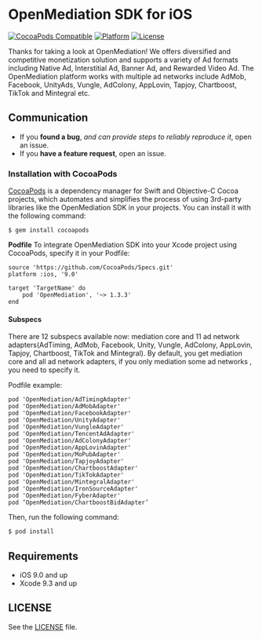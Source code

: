# OpenMediation SDK for iOS
[![CocoaPods Compatible](http://img.shields.io/badge/pod-v1.3.3-blue.svg)](https://github.com/AdTiming/OpenMediation-iOS)
[![Platform](https://img.shields.io/badge/platform-iOS%209%2B-brightgreen.svg?style=flat)](https://github.com/AdTiming/OpenMediation-iOS)
[![License](https://img.shields.io/github/license/AdTiming/OpenMediation-iOS)](https://github.com/AdTiming/OpenMediation-iOS/blob/master/LICENSE)

Thanks for taking a look at OpenMediation! We offers diversified and competitive monetization solution and supports a variety of Ad formats including Native Ad, Interstitial Ad, Banner Ad, and Rewarded Video Ad. The OpenMediation platform works with multiple ad networks include AdMob, Facebook, UnityAds, Vungle, AdColony, AppLovin, Tapjoy, Chartboost, TikTok and Mintegral etc.

## Communication

- If you **found a bug**, _and can provide steps to reliably reproduce it_, open an issue.
- If you **have a feature request**, open an issue.

### Installation with CocoaPods

[CocoaPods](https://cocoapods.org/) is a dependency manager for Swift and Objective-C Cocoa projects, which automates and simplifies the process of using 3rd-party libraries like the OpenMediation SDK in your projects. You can install it with the following command:

```
$ gem install cocoapods
```

**Podfile**
To integrate OpenMediation SDK into your Xcode project using CocoaPods, specify it in your Podfile:

```
source 'https://github.com/CocoaPods/Specs.git'
platform :ios, '9.0'

target 'TargetName' do
    pod 'OpenMediation', '~> 1.3.3'
end
```

#### Subspecs

There are 12 subspecs available now: mediation core and 11 ad network adapters(AdTiming, AdMob, Facebook, Unity, Vungle, AdColony, AppLovin, Tapjoy, Chartboost, TikTok and Mintegral). By default, you get mediation core and all ad network adapters, if you only mediation some ad networks , you need to specify it. 

Podfile example:

```
pod 'OpenMediation/AdTimingAdapter'
pod 'OpenMediation/AdMobAdapter'
pod 'OpenMediation/FacebookAdapter'
pod 'OpenMediation/UnityAdapter'
pod 'OpenMediation/VungleAdapter'
pod 'OpenMediation/TencentAdAdapter'
pod 'OpenMediation/AdColonyAdapter'
pod 'OpenMediation/AppLovinAdapter'
pod 'OpenMediation/MoPubAdapter'
pod 'OpenMediation/TapjoyAdapter'
pod 'OpenMediation/ChartboostAdapter'
pod 'OpenMediation/TikTokAdapter'
pod 'OpenMediation/MintegralAdapter'
pod 'OpenMediation/IronSourceAdapter'
pod 'OpenMediation/FyberAdapter'
pod ‘OpenMediation/ChartboostBidAdapter’
```

Then, run the following command:

```bash
$ pod install
```

## Requirements

- iOS 9.0 and up
- Xcode 9.3 and up

## LICENSE

See the [LICENSE](LICENSE) file.
